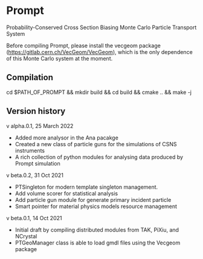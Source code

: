 # Prompt
Probability-Conserved Cross Section Biasing Monte Carlo Particle Transport System

Before compiling Prompt, please install the vecgeom package (https://gitlab.cern.ch/VecGeom/VecGeom), which is the only dependence of this Monte Carlo system at the moment.

Compilation
-----------------------
cd $PATH_OF_PROMPT &&
mkdir build && cd build &&
cmake .. &&
make -j


Version history
----------------------
v alpha.0.1, 25 March 2022
- Added more analysor in the Ana pacakge
- Created a new class of particle guns for the simulations of CSNS instruments
- A rich collection of python modules for analysing data produced by Prompt simulation

v beta.0.2, 31 Oct 2021
- PTSingleton for modern template singleton management.
- Add volume scorer for statistical analysis   
- Add particle gun module for generate primary incident particle
- Smart pointer for material physics models resource management

v beta.0.1, 14 Oct 2021
- Initial draft by compiling distributed modules from TAK, PiXiu, and NCrystal
- PTGeoManager class is able to load gmdl files using the Vecgeom package
